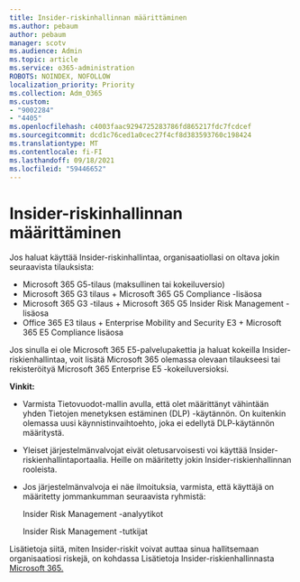 ```yaml
---
title: Insider-riskinhallinnan määrittäminen
ms.author: pebaum
author: pebaum
manager: scotv
ms.audience: Admin
ms.topic: article
ms.service: o365-administration
ROBOTS: NOINDEX, NOFOLLOW
localization_priority: Priority
ms.collection: Adm_O365
ms.custom:
- "9002284"
- "4405"
ms.openlocfilehash: c4003faac9294725283786fd865217fdc7fcdcef
ms.sourcegitcommit: dcd1c76ced1a0cec27f4cf8d383593760c198424
ms.translationtype: MT
ms.contentlocale: fi-FI
ms.lasthandoff: 09/18/2021
ms.locfileid: "59446652"
---
```

# <a name="set-up-insider-risk-management"></a>Insider-riskinhallinnan määrittäminen

Jos haluat käyttää Insider-riskinhallintaa, organisaatiollasi on oltava jokin seuraavista tilauksista:

- Microsoft 365 G5-tilaus (maksullinen tai kokeiluversio)
- Microsoft 365 G3 tilaus + Microsoft 365 G5 Compliance -lisäosa
- Microsoft 365 G3 -tilaus + Microsoft 365 G5 Insider Risk Management -lisäosa
- Office 365 E3 tilaus + Enterprise Mobility and Security E3 + Microsoft 365 E5 Compliance lisäosa

Jos sinulla ei ole Microsoft 365 E5-palvelupakettia ja haluat kokeilla Insider-riskienhallintaa, voit lisätä Microsoft 365 olemassa olevaan tilaukseesi tai rekisteröityä Microsoft 365 Enterprise E5 -kokeiluversioksi.

**Vinkit:**

- Varmista Tietovuodot-mallin avulla, että olet määrittänyt vähintään yhden Tietojen menetyksen estäminen (DLP) -käytännön. On kuitenkin olemassa uusi käynnistinvaihtoehto, joka ei edellytä DLP-käytännön määritystä.

- Yleiset järjestelmänvalvojat eivät oletusarvoisesti voi käyttää Insider-riskienhallintaportaalia. Heille on määritetty jokin Insider-riskienhallinnan rooleista.

- Jos järjestelmänvalvoja ei näe ilmoituksia, varmista, että käyttäjä on määritetty jommankumman seuraavista ryhmistä:

    Insider Risk Management -analyytikot

    Insider Risk Management -tutkijat

Lisätietoja siitä, miten Insider-riskit voivat auttaa sinua hallitsemaan organisaatiosi riskejä, on kohdassa Lisätietoja Insider-riskienhallinnasta [Microsoft 365.](https://docs.microsoft.com/microsoft-365/compliance/insider-risk-management)